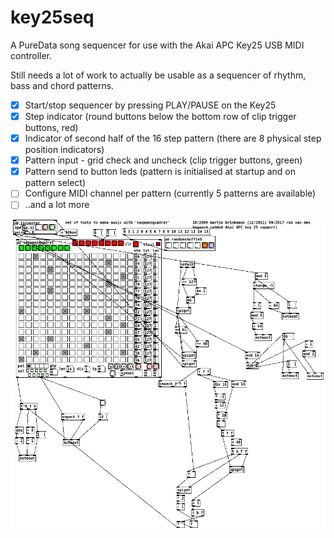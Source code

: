 # key25seq
A PureData song sequencer for use with the Akai APC Key25 USB MIDI controller.

Still needs a lot of work to actually be usable as a sequencer of rhythm, bass and chord patterns.

- [X] Start/stop sequencer by pressing PLAY/PAUSE on the Key25
- [X] Step indicator (round buttons below the bottom row of clip trigger buttons, red)
- [X] Indicator of second half of the 16 step pattern (there are 8 physical step position indicators)
- [X] Pattern input - grid check and uncheck (clip trigger buttons, green)
- [X] Pattern send to button leds (pattern is initialised at startup and on pattern select)
- [ ] Configure MIDI channel per pattern (currently 5 patterns are available)
- [ ] ..and a lot more

![screenshot](key25seq.png "PureData top level code")
